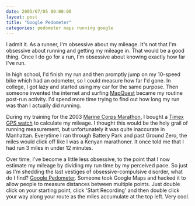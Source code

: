 ```yaml
---
date: 2005/07/05 00:00:00
layout: post
title: "Google Pedometer"
categories: pedometer maps running google
---
```


I admit it. As a runner, I'm obsessive about my mileage. It's not that I'm obsessive about running and getting my mileage in. That would be a good thing. Once I do go for a run, I'm obsessive about knowing exactly how far I've run.

In high school, I'd finish my run and then promptly jump on my 10-speed bike which had an odometer, so I could measure how far I'd gone. In college, I got lazy and started using my car for the same purpose. Then someone invented the internet and surfing [MapQuest](http://www.mapquest.com) became my routine post-run activity. I'd spend more time trying to find out how long my run was than I actually did running.

During my training for the 2003 [Marine Corps Marathon](http://www.marinemarathon.com), I bought a [Timex GPS watch](http://www.timex.com/spd/products.html) to calculate my mileage. I thought this would be the holy grail of running measurement, but unfortunately it was quite inaccurate in Manhattan. Everytime I ran through Battery Park and past Ground Zero, the miles would click off like I was a Kenyan marathoner. It once told me that I had run 3 miles in under 12 minutes.

Over time, I've become a little less obsessive, to the point that I now estimate my mileage by dividing my run time by my perceived pace. So just as I'm shedding the last vestiges of obsessive-compulsive disorder, what do I find? [Google Pedometer](http://www.gmap-pedometer.com/). Someone took Google Maps and hacked it to allow people to measure distances between multiple points. Just double click on your starting point, click 'Start Recording' and then double click your way along your route as the miles accumulate at the top left. Very cool.

